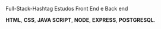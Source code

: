Full-Stack-Hashtag
Estudos Front End e Back end
  
**HTML**,
**CSS**,
**JAVA SCRIPT**,
**NODE**,
**EXPRESS**,
**POSTGRESQL**.
